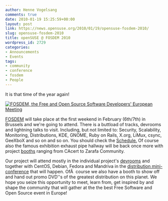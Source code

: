 ```yaml
---
author: Henne Vogelsang
comments: true
date: 2010-01-19 15:25:59+00:00
layout: post
link: https://news.opensuse.org/2010/01/19/opensuse-fosdem-2010/
slug: opensuse-fosdem-2010
title: openSUSE @ FOSDEM 2010
wordpress_id: 2729
categories:
- Announcements
- Events
tags:
- community
- conference
- fosdem
- People
---
```


It is that time of the year again!


[![FOSDEM, the Free and Open Source Software Developers' European Meeting](http://www.fosdem.org/promo/fosdem/square)](http://www.fosdem.org)



[FOSDEM](http://fosdem.org/2010/) will take place at the first weekend in February (6th/7th) in Brussels and we're going to attend. There is a buttload of tracks, devrooms and lightning talks to visit. Including, but not limited to: Security, Scalability, Monitoring, Distributions, KDE, GNOME, Ruby on Rails, X.org, LiMux, csync, GeeXboX and so on and so on. You should check the [Schedule.](http://fosdem.org/2010/schedule/tracks) Of course also the famous exhibition exhaust pipe hallway will be back once more with project [booths](http://fosdem.org/2010/stands) ranging from CAcert to Zarafa Community.

Our project will attend mostly in the individual project's [devrooms](http://fosdem.org/2010/schedule/devrooms) and together with CentOS, Debian, Fedora and Mandriva in the [distribution mini-conference](http://fosdem.org/2010/schedule/devrooms/distributions) that will happen. OfÂ  course we also have a booth to show off and hand out promo DVD''s of the greatest distribution on this planet. We hope you seize this opportunity to meet, learn from, get inspired by and shape the community that will gather at the the best Free Software and Open Source event in Europe!
